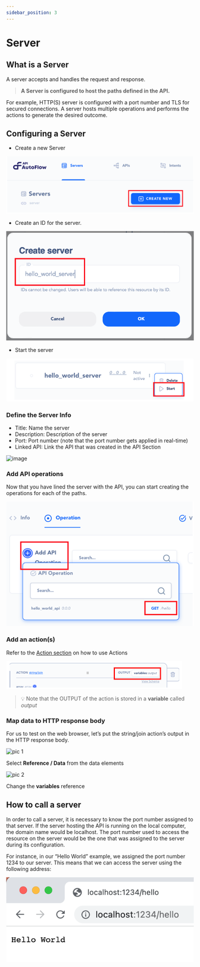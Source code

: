 ```yaml
---
sidebar_position: 3
---
```

# Server

## What is a **Server**

A server accepts and handles the request and response.

> **A Server is configured to host the paths defined in the API.**

For example, HTTP(S) server is configured with a port number and TLS for secured connections. A server hosts multiple operations and performs the actions to generate the desired outcome.

## Configuring a Server

* Create a new Server


![Alt text](image.png)

* Create an ID for the server.

![created_id](../../getting-started/hello-world/Untitled7.png)

* Start the server

![Untitled](../../getting-started/hello-world/Untitled8.png)

### **Define the Server Info**

- Title: Name the server
- Description: Description of the server
- Port: Port number (note that the port number gets applied in real-time)
- Linked API: Link the API that was created in the API Section

![image](https://lh4.googleusercontent.com/Rv0aH28V0JrgPWjTN1HoSFL0PKVqQYfAt2vjEJpwHz3hvjV52iBN00bSc6CSeUvGkno4n1IO2R9ZGfrEyNMxmqnGMCY-619HwQDPdSTerltChxlkgSgBRF31VFOXlaYWDQBN1-6OE5IHMlJ-pRmXRX8H6NE-8tx30H0EbV5ma25sLqN3nxHiWoY5NQ)

### Add API operations

Now that you have lined the server with the API, you can start creating the operations for each of the paths.

![Untitled](../../getting-started/hello-world/Untitled11.png)

### Add an action(s)

Refer to the [Action section](../../actions-library) on how to use Actions

![Untitled](Untitled.png)


> 💡 Note that the OUTPUT of the action is stored in a **variable** called *output*


### Map data to HTTP response body

For us to test on the web browser, let’s put the string/join action’s output in the HTTP response body.

![pic 1](https://github.com/pulzze/autoflow-documentation/assets/85649767/755c11ad-48b3-4950-bae1-6ad55cd32a91)

Select **Reference / Data** from the data elements

![pic 2](https://github.com/pulzze/autoflow-documentation/assets/85649767/45205d6a-3f34-4f43-9e7a-0807d1829b21)

Change the **variables** reference

## How to call a server

In order to call a server, it is necessary to know the port number assigned to that server. If the server hosting the API is running on the local computer, the domain name would be localhost. The port number used to access the resource on the server would be the one that was assigned to the server during its configuration.

For instance, in our “Hello World” example, we assigned the port number 1234 to our server. This means that we can access the server using the following address: 

![Untitled](../../getting-started/hello-world/Untitled17.png)



<!-- Continued reading on this topic includes: 

Enable Log (Server)

Server Operations:
- Simulate
- Delete
- Enable Log
- Enable Capture

Exceptions

Server Security -->
